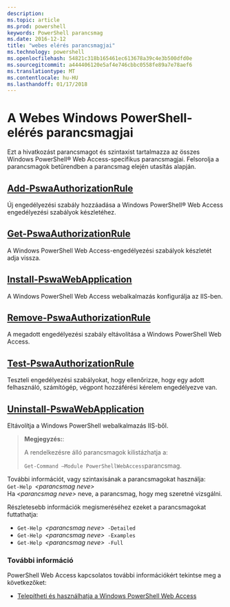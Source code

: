```yaml
---
description: 
ms.topic: article
ms.prod: powershell
keywords: PowerShell parancsmag
ms.date: 2016-12-12
title: "webes elérés parancsmagjai"
ms.technology: powershell
ms.openlocfilehash: 54821c318b165461ec613678a39c4e3b500dfd0e
ms.sourcegitcommit: a444406120e5af4e746cbbc0558fe89a7e78aef6
ms.translationtype: MT
ms.contentlocale: hu-HU
ms.lasthandoff: 01/17/2018
---
```

# <a name="windows-powershell-web-access-cmdlets"></a>A Webes Windows PowerShell-elérés parancsmagjai

Ezt a hivatkozást parancsmagot és szintaxist tartalmazza az összes Windows PowerShell® Web Access-specifikus parancsmagjai. Felsorolja a parancsmagok betűrendben a parancsmag elején utasítás alapján.

## <a name="add-pswaauthorizationruleadd-pswaauthorizationrulemd"></a>[Add-PswaAuthorizationRule](add-pswaauthorizationrule.md)

Új engedélyezési szabály hozzáadása a Windows PowerShell® Web Access engedélyezési szabályok készletéhez.

## <a name="get-pswaauthorizationruleget-pswaauthorizationrulemd"></a>[Get-PswaAuthorizationRule](get-pswaauthorizationrule.md)

A Windows PowerShell Web Access-engedélyezési szabályok készletét adja vissza.

## <a name="install-pswawebapplicationinstall-pswawebapplicationmd"></a>[Install-PswaWebApplication](install-pswawebapplication.md)

A Windows PowerShell Web Access webalkalmazás konfigurálja az IIS-ben.

## <a name="remove-pswaauthorizationruleremove-pswaauthorizationrulemd"></a>[Remove-PswaAuthorizationRule](remove-pswaauthorizationrule.md)

A megadott engedélyezési szabály eltávolítása a Windows PowerShell Web Access.

## <a name="test-pswaauthorizationruletest-pswaauthorizationrulemd"></a>[Test-PswaAuthorizationRule](test-pswaauthorizationrule.md)

Teszteli engedélyezési szabályokat, hogy ellenőrizze, hogy egy adott felhasználó, számítógép, végpont hozzáférési kérelem engedélyezve van.

## <a name="uninstall-pswawebapplicationuninstall-pswawebapplicationmd"></a>[Uninstall-PswaWebApplication](uninstall-pswawebapplication.md)

Eltávolítja a Windows PowerShell webalkalmazás IIS-ből.

>**Megjegyzés:**:
>
>A rendelkezésre álló parancsmagok kilistázhatja a:
>
> `Get-Command –Module PowerShellWebAccess`parancsmag.

További információt, vagy szintaxisának a parancsmagokat használja:  
`Get-Help `*&lt;parancsmag neve&gt;*  
Ha  *&lt;parancsmag neve&gt;*  neve, a parancsmag, hogy meg szeretné vizsgálni.

Részletesebb információk megismeréséhez ezeket a parancsmagokat futtathatja:

- `Get-Help `*&lt;parancsmag neve&gt;*` -Detailed`
- `Get-Help `*&lt;parancsmag neve&gt;*` -Examples`
- `Get-Help `*&lt;parancsmag neve&gt;*` -Full`

### <a name="more-information"></a>További információ

PowerShell Web Access kapcsolatos további információkért tekintse meg a következőket:

- [Telepítheti és használhatja a Windows PowerShell Web Access](../install-and-use-windows-powershell-web-access.md)


